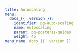 ```yaml
---
title: Autoscaling
menu:
  docs_{{ .version }}:
    identifier: pg-auto-scaling
    name: Autoscaling
    parent: pg-postgres-guides
    weight: 46
menu_name: docs_{{ .version }}
---
```

